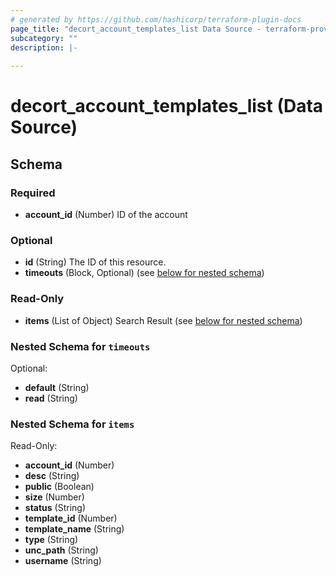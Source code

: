 ```yaml
---
# generated by https://github.com/hashicorp/terraform-plugin-docs
page_title: "decort_account_templates_list Data Source - terraform-provider-decort"
subcategory: ""
description: |-
  
---
```


# decort_account_templates_list (Data Source)





<!-- schema generated by tfplugindocs -->
## Schema

### Required

- **account_id** (Number) ID of the account

### Optional

- **id** (String) The ID of this resource.
- **timeouts** (Block, Optional) (see [below for nested schema](#nestedblock--timeouts))

### Read-Only

- **items** (List of Object) Search Result (see [below for nested schema](#nestedatt--items))

<a id="nestedblock--timeouts"></a>
### Nested Schema for `timeouts`

Optional:

- **default** (String)
- **read** (String)


<a id="nestedatt--items"></a>
### Nested Schema for `items`

Read-Only:

- **account_id** (Number)
- **desc** (String)
- **public** (Boolean)
- **size** (Number)
- **status** (String)
- **template_id** (Number)
- **template_name** (String)
- **type** (String)
- **unc_path** (String)
- **username** (String)


